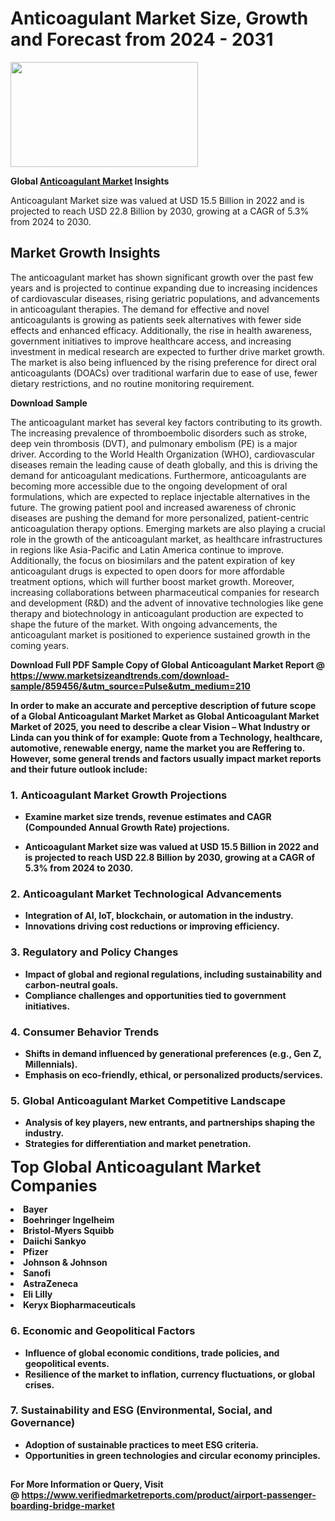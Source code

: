 <H1>Anticoagulant Market Size, Growth and Forecast from 2024 - 2031</H1><img class="aligncenter size-medium wp-image-584254" src="https://thirdeyenews.in/wp-content/uploads/2024/09/Global-Market-Research-300x168.jpeg" alt="" width="300" height="168" /><p><strong>Global&nbsp;<a href="https://www.marketsizeandtrends.com/download-sample/859456/&amp;utm_source=Pulse&amp;utm_medium=210">Anticoagulant Market</a> Insights</strong></p><p>Anticoagulant Market size was valued at USD 15.5 Billion in 2022 and is projected to reach USD 22.8 Billion by 2030, growing at a CAGR of 5.3% from 2024 to 2030.</p><p><h2>Market Growth Insights</h2> <p>The anticoagulant market has shown significant growth over the past few years and is projected to continue expanding due to increasing incidences of cardiovascular diseases, rising geriatric populations, and advancements in anticoagulant therapies. The demand for effective and novel anticoagulants is growing as patients seek alternatives with fewer side effects and enhanced efficacy. Additionally, the rise in health awareness, government initiatives to improve healthcare access, and increasing investment in medical research are expected to further drive market growth. The market is also being influenced by the rising preference for direct oral anticoagulants (DOACs) over traditional warfarin due to ease of use, fewer dietary restrictions, and no routine monitoring requirement.</p> <p><strong>Download Sample</strong></p> <p>The anticoagulant market has several key factors contributing to its growth. The increasing prevalence of thromboembolic disorders such as stroke, deep vein thrombosis (DVT), and pulmonary embolism (PE) is a major driver. According to the World Health Organization (WHO), cardiovascular diseases remain the leading cause of death globally, and this is driving the demand for anticoagulant medications. Furthermore, anticoagulants are becoming more accessible due to the ongoing development of oral formulations, which are expected to replace injectable alternatives in the future. The growing patient pool and increased awareness of chronic diseases are pushing the demand for more personalized, patient-centric anticoagulation therapy options. Emerging markets are also playing a crucial role in the growth of the anticoagulant market, as healthcare infrastructures in regions like Asia-Pacific and Latin America continue to improve. Additionally, the focus on biosimilars and the patent expiration of key anticoagulant drugs is expected to open doors for more affordable treatment options, which will further boost market growth. Moreover, increasing collaborations between pharmaceutical companies for research and development (R&D) and the advent of innovative technologies like gene therapy and biotechnology in anticoagulant production are expected to shape the future of the market. With ongoing advancements, the anticoagulant market is positioned to experience sustained growth in the coming years. <p><strong></p><p><span class=""><strong>Download Full PDF Sample Copy of Global Anticoagulant Market Report</strong> @ <a href="https://www.marketsizeandtrends.com/download-sample/859456/&amp;utm_source=Pulse&amp;utm_medium=210" target="_blank">https://www.marketsizeandtrends.com/download-sample/859456/&amp;utm_source=Pulse&amp;utm_medium=210</a></span></p><p>In order to make an accurate and perceptive description of future scope of a Global&nbsp;Anticoagulant Market Market as Global&nbsp;Anticoagulant Market Market of 2025, you need to describe a clear Vision &ndash; What Industry or Linda can you think of for example: Quote from a Technology, healthcare, automotive, renewable energy, name the market you are Reffering to. However, some general trends and factors usually impact market reports and their future outlook include:</p><h3>1.&nbsp;<strong>Anticoagulant Market Growth Projections</strong></h3><ul><li>Examine market size trends, revenue estimates and CAGR (Compounded Annual Growth Rate) projections.</li><li><p>Anticoagulant Market size was valued at USD 15.5 Billion in 2022 and is projected to reach USD 22.8 Billion by 2030, growing at a CAGR of 5.3% from 2024 to 2030.</p></li></ul><h3>2.&nbsp;<strong>Anticoagulant Market Technological Advancements</strong></h3><ul><li>Integration of AI, IoT, blockchain, or automation in the industry.</li><li>Innovations driving cost reductions or improving efficiency.</li></ul><h3>3.&nbsp;<strong>Regulatory and Policy Changes</strong></h3><ul><li>Impact of global and regional regulations, including sustainability and carbon-neutral goals.</li><li>Compliance challenges and opportunities tied to government initiatives.</li></ul><h3>4.&nbsp;<strong>Consumer Behavior Trends</strong></h3><ul><li>Shifts in demand influenced by generational preferences (e.g., Gen Z, Millennials).</li><li>Emphasis on eco-friendly, ethical, or personalized products/services.</li></ul><h3>5.&nbsp;<strong>Global Anticoagulant Market Competitive Landscape</strong></h3><ul><li>Analysis of key players, new entrants, and partnerships shaping the industry.</li><li>Strategies for differentiation and market penetration.</li></ul><p data-pm-slice="1 1 []"><span style="color: inherit; font-family: inherit; font-size: 25px;">Top Global Anticoagulant Market Companies</span></p><div class="" data-test-id=""><p><li>Bayer</li><li> Boehringer Ingelheim</li><li> Bristol-Myers Squibb</li><li> Daiichi Sankyo</li><li> Pfizer</li><li> Johnson & Johnson</li><li> Sanofi</li><li> AstraZeneca</li><li> Eli Lilly</li><li> Keryx Biopharmaceuticals</li></p></div><h3>6.&nbsp;<strong>Economic and Geopolitical Factors</strong></h3><ul><li>Influence of global economic conditions, trade policies, and geopolitical events.</li><li>Resilience of the market to inflation, currency fluctuations, or global crises.</li></ul><h3>7.&nbsp;<strong>Sustainability and ESG (Environmental, Social, and Governance)</strong></h3><ul><li>Adoption of sustainable practices to meet ESG criteria.</li><li>Opportunities in green technologies and circular economy principles.</li></ul><h2><strong style="font-size: 14px;">For More Information or Query, Visit @&nbsp;</strong><a style="background-color: #ffffff; font-size: 14px;" href="https://www.marketsizeandtrends.com/report/anticoagulant-market/" target="_blank">https://www.verifiedmarketreports.com/product/airport-passenger-boarding-bridge-market</a></h2>
